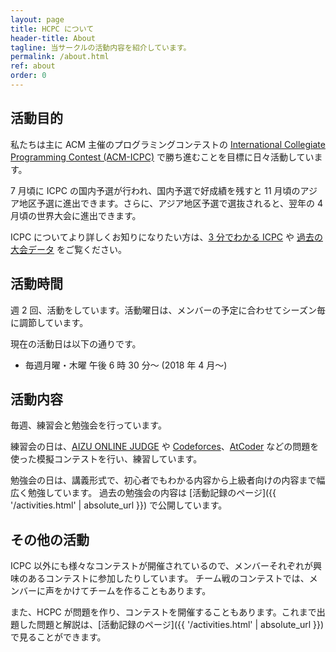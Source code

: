 ```yaml
---
layout: page
title: HCPC について
header-title: About
tagline: 当サークルの活動内容を紹介しています。
permalink: /about.html
ref: about
order: 0
---
```


## 活動目的
私たちは主に ACM 主催のプログラミングコンテストの [International Collegiate Programming Contest (ACM-ICPC)](https://icpc.iisf.or.jp/) で勝ち進むことを目標に日々活動しています。

7 月頃に ICPC の国内予選が行われ、国内予選で好成績を残すと 11 月頃のアジア地区予選に進出できます。さらに、アジア地区予選で選抜されると、翌年の 4 月頃の世界大会に進出できます。

ICPC についてより詳しくお知りになりたい方は、[3 分でわかる ICPC](https://icpc.iisf.or.jp/acm-icpc/3min/) や [過去の大会データ](https://icpc.iisf.or.jp/past/) をご覧ください。

## 活動時間
週 2 回、活動をしています。活動曜日は、メンバーの予定に合わせてシーズン毎に調節しています。

現在の活動日は以下の通りです。

- 毎週月曜・木曜 午後 6 時 30 分～ (2018 年 4 月〜)

## 活動内容
毎週、練習会と勉強会を行っています。
 
練習会の日は、[AIZU ONLINE JUDGE](http://judge.u-aizu.ac.jp/onlinejudge/) や [Codeforces](http://codeforces.com/)、[AtCoder](http://atcoder.jp/) などの問題を使った模擬コンテストを行い、練習しています。

勉強会の日は、講義形式で、初心者でもわかる内容から上級者向けの内容まで幅広く勉強しています。 過去の勉強会の内容は [活動記録のページ]({{ '/activities.html' | absolute_url }}) で公開しています。 

## その他の活動
ICPC 以外にも様々なコンテストが開催されているので、メンバーそれぞれが興味のあるコンテストに参加したりしています。 チーム戦のコンテストでは、メンバーに声をかけてチームを作ることもあります。

また、HCPC が問題を作り、コンテストを開催することもあります。これまで出題した問題と解説は、[活動記録のページ]({{ '/activities.html' | absolute_url }}) で見ることができます。 
